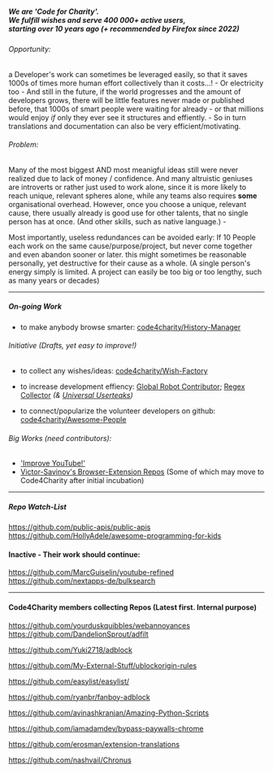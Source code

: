 ##### We are 'Code for Charity'. <br>  We fulfill wishes and serve 400 000+ active users, <br> starting over 10 years ago (+ recommended by Firefox since 2022)

###### _Opportunity:_  
a Developer's work can sometimes be leveraged easily, so that it saves 1000s of times more human effort collectively than it costs...! - Or electricity too - And still in the future, if the world progresses and the amount of developers grows, there will be little features never made or published before, that 1000s of smart people were waiting for already - or that millions would enjoy *if* only they ever see it structures and effiently. - So in turn translations and documentation can also be very efficient/motivating.

###### _Problem:_ 
Many of the most biggest AND most meanigful ideas still were never realized due to lack of money / confidence.
And many altruistic geniuses are introverts or rather just used to work alone, since it is more likely to reach unique, relevant spheres alone, 
while any teams also requires **some** organisational overhead.
However, once you choose a unique, relevant cause, there usually already is good use for other talents, that no single person has at once. 
(And other skills, such as native language.)   -  

Most importantly, useless redundances can be avoided early: 
If 10 People each work on the same cause/purpose/project, but never come together and even abandon sooner or later. 
this might sometimes be reasonable personally, yet destructive for their cause as a whole. 
(A single person's energy simply is limited.  A project can easily be too big or too lengthy, such as many years or decades)

----

##### On-going Work 
  - to make anybody browse smarter:  [code4charity/History-Manager](https://github.com/code4charity/History-Manager)

###### Initiative (Drafts, yet easy to improve!) 
 
 - to collect any wishes/ideas:  [code4charity/Wish-Factory](https://github.com/code4charity/Wish-Factory)

 - to increase development effiency:  [Global Robot Contributor](https://github.com/code4charity/Open-Source-Bot--Github-Pull-Request-Bot--Auto-Git-Contributor);  [Regex Collector](https://github.com/code4charity/the-RegEx-Collector--Queries--Patterns) _(& [Universal Userteaks](https://github.com/code4charity/universal-usertweaks))_

 - to connect/popularize the volunteer developers on github:  [code4charity/Awesome-People](https://github.com/code4charity/Awesome-People)

###### Big Works (need contributors):

 - ['Improve YouTube!'](https://github.com/code4charity/YouTube-Extension)
 - [Victor-Savinov's Browser-Extension Repos](https://github.com/victor-savinov?tab=repositories)  (Some of which may move to Code4Charity after initial incubation)


----

##### Repo Watch-List
https://github.com/public-apis/public-apis <br> https://github.com/HollyAdele/awesome-programming-for-kids

#### Inactive - Their work should continue:   
https://github.com/MarcGuiselin/youtube-refined <br> https://github.com/nextapps-de/bulksearch

----

#### Code4Charity members collecting Repos (Latest first. Internal purpose) 

https://github.com/yourduskquibbles/webannoyances      
https://github.com/DandelionSprout/adfilt       

https://github.com/Yuki2718/adblock

https://github.com/My-External-Stuff/ublockorigin-rules

https://github.com/easylist/easylist/

https://github.com/ryanbr/fanboy-adblock

https://github.com/avinashkranjan/Amazing-Python-Scripts

https://github.com/iamadamdev/bypass-paywalls-chrome

https://github.com/erosman/extension-translations

https://github.com/nashvail/Chronus

